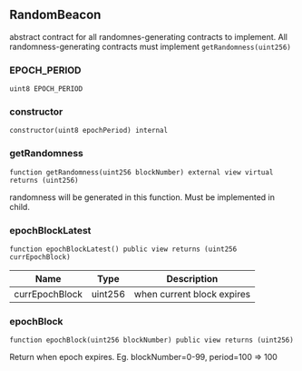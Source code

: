 ## RandomBeacon

abstract contract for all randomnes-generating contracts to implement.
All randomness-generating contracts must implement `getRandomness(uint256)`

### EPOCH_PERIOD

```solidity
uint8 EPOCH_PERIOD
```

### constructor

```solidity
constructor(uint8 epochPeriod) internal
```

### getRandomness

```solidity
function getRandomness(uint256 blockNumber) external view virtual returns (uint256)
```

randomness will be generated in this function. Must be implemented
in child.

### epochBlockLatest

```solidity
function epochBlockLatest() public view returns (uint256 currEpochBlock)
```

| Name | Type | Description |
| ---- | ---- | ----------- |
| currEpochBlock | uint256 | when current block expires |

### epochBlock

```solidity
function epochBlock(uint256 blockNumber) public view returns (uint256)
```

Return when epoch expires. Eg. blockNumber=0-99, period=100 => 100

